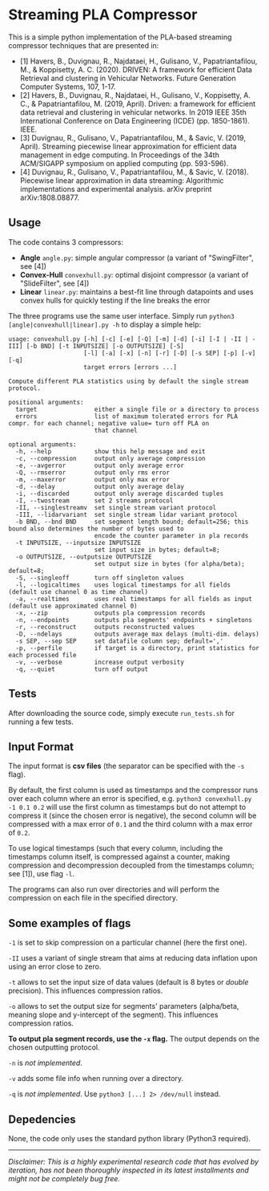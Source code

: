 # Streaming PLA Compressor

This is a simple python implementation of the PLA-based streaming compressor techniques that are presented in:

- \[1\] Havers, B., Duvignau, R., Najdataei, H., Gulisano, V., Papatriantafilou, M., & Koppisetty, A. C. (2020). DRIVEN: A framework for efficient Data Retrieval and clustering in Vehicular Networks. Future Generation Computer Systems, 107, 1-17.
- \[2\] Havers, B., Duvignau, R., Najdataei, H., Gulisano, V., Koppisetty, A. C., & Papatriantafilou, M. (2019, April). Driven: a framework for efficient data retrieval and clustering in vehicular networks. In 2019 IEEE 35th International Conference on Data Engineering (ICDE) (pp. 1850-1861). IEEE.
- \[3\] Duvignau, R., Gulisano, V., Papatriantafilou, M., & Savic, V. (2019, April). Streaming piecewise linear approximation for efficient data management in edge computing. In Proceedings of the 34th ACM/SIGAPP symposium on applied computing (pp. 593-596).
- \[4\] Duvignau, R., Gulisano, V., Papatriantafilou, M., & Savic, V. (2018). Piecewise linear approximation in data streaming: Algorithmic implementations and experimental analysis. arXiv preprint arXiv:1808.08877.

## Usage

The code contains 3 compressors:

- **Angle** `angle.py`: simple angular compressor (a variant of "SwingFilter", see \[4\])
- **Convex-Hull** `convexhull.py`: optimal disjoint compressor (a variant of "SlideFilter", see \[4\])
- **Linear** `linear.py`: maintains a best-fit line through datapoints and uses convex hulls for quickly testing if the line breaks the error

The three programs use the same user interface. Simply run `python3 [angle|convexhull|linear].py -h` to display a simple help:

```
usage: convexhull.py [-h] [-c] [-e] [-Q] [-m] [-d] [-i] [-I | -II | -III] [-b BND] [-t INPUTSIZE] [-o OUTPUTSIZE] [-S]
                     [-l] [-a] [-x] [-n] [-r] [-D] [-s SEP] [-p] [-v] [-q]
                     target errors [errors ...]

Compute different PLA statistics using by default the single stream protocol.

positional arguments:
  target                either a single file or a directory to process
  errors                list of maximum tolerated errors for PLA compr. for each channel; negative value= turn off PLA on
                        that channel

optional arguments:
  -h, --help            show this help message and exit
  -c, --compression     output only average compression
  -e, --avgerror        output only average error
  -Q, --rmserror        output only rms error
  -m, --maxerror        output only max error
  -d, --delay           output only average delay
  -i, --discarded       output only average discarded tuples
  -I, --twostream       set 2 streams protocol
  -II, --singlestreamv  set single stream variant protocol
  -III, --lidarvariant  set single stream lidar variant protocol
  -b BND, --bnd BND     set segment length bound; default=256; this bound also determines the number of bytes used to
                        encode the counter parameter in pla records
  -t INPUTSIZE, --inputsize INPUTSIZE
                        set input size in bytes; default=8;
  -o OUTPUTSIZE, --outputsize OUTPUTSIZE
                        set output size in bytes (for alpha/beta); default=8;
  -S, --singleoff       turn off singleton values
  -l, --logicaltimes    uses logical timestamps for all fields (default use channel 0 as time channel)
  -a, --realtimes       uses real timestamps for all fields as input (default use approximated channel 0)
  -x, --zip             outputs pla compression records
  -n, --endpoints       outputs pla segments' endpoints + singletons
  -r, --reconstruct     outputs reconstructed values
  -D, --ndelays         outputs average max delays (multi-dim. delays)
  -s SEP, --sep SEP     set datafile column sep; default=','
  -p, --perfile         if target is a directory, print statistics for each processed file
  -v, --verbose         increase output verbosity
  -q, --quiet           turn off output
```

## Tests 

After downloading the source code, simply execute `run_tests.sh` for running a few tests. 

## Input Format

The input format is **csv files** (the separator can be specified with the `-s` flag). 

By default, the first column is used as timestamps and the compressor runs over each column where an error is specified, e.g. `python3 convexhull.py -1 0.1 0.2` will use the first column as timestamps but do not attempt to compress it (since the chosen error is negative), the second column will be compressed with a max error of `0.1` and the third column with a max error of `0.2`.

To use logical timestamps (such that every column, including the timestamps column itself, is compressed against a counter, making compression and decompression decoupled from the timestamps column; see \[1\]), use flag `-l`.

The programs can also run over directories and will perform the compression on each file in the specified directory.

## Some examples of flags

`-1` is set to skip compression on a particular channel (here the first one).

`-II` uses a variant of single stream that aims at reducing data inflation upon using an error close to zero.

`-t` allows to set the input size of data values (default is 8 bytes or *double* precision). This influences compression ratios.

`-o` allows to set the output size for segments' parameters (alpha/beta, meaning slope and y-intercept of the segment). This influences compression ratios.

**To output pla segment records, use the `-x` flag.** The output depends on the chosen outputting protocol.

`-n` is *not implemented*.

`-v` adds some file info when running over a directory.

`-q` is *not implemented*. Use `python3 [...] 2> /dev/null` instead.

## Depedencies

None, the code only uses the standard python library (Python3 required). 

-------------------------

*Disclaimer: This is a highly experimental research code that has evolved by iteration, has not been thoroughly inspected in its latest installments and might not be completely bug free.*
